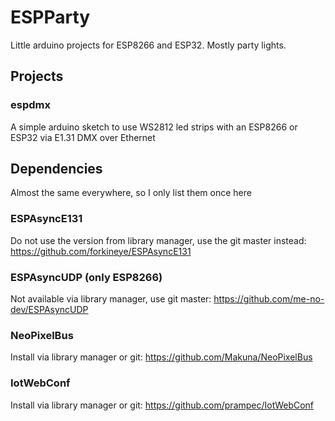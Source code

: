# ESPParty
Little arduino projects for ESP8266 and ESP32. Mostly party lights.


## Projects
### espdmx
A simple arduino sketch to use WS2812 led strips with an ESP8266 or ESP32 via E1.31 DMX over Ethernet

## Dependencies
Almost the same everywhere, so I only list them once here
### ESPAsyncE131
Do not use the version from library manager, use the git master instead: https://github.com/forkineye/ESPAsyncE131
### ESPAsyncUDP (only ESP8266)
Not available via library manager, use git master: https://github.com/me-no-dev/ESPAsyncUDP
### NeoPixelBus
Install via library manager or git: https://github.com/Makuna/NeoPixelBus
### IotWebConf
Install via library manager or git: https://github.com/prampec/IotWebConf
